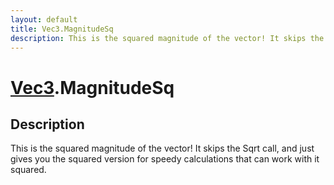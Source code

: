 ```yaml
---
layout: default
title: Vec3.MagnitudeSq
description: This is the squared magnitude of the vector! It skips the Sqrt call, and just gives you the squared version for speedy calculations that can work with it squared.
---
```

# [Vec3]({{site.url}}/Pages/Reference/Vec3.html).MagnitudeSq

## Description
This is the squared magnitude of the vector! It skips
the Sqrt call, and just gives you the squared version for speedy
calculations that can work with it squared.

